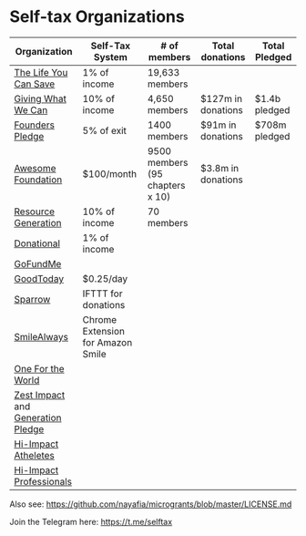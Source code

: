 # Self-tax Organizations

|Organization|Self-Tax System|# of members|Total donations|Total Pledged|
|---|---|---|---|---|
| [The Life You Can Save](https://www.thelifeyoucansave.org/take-the-pledge) | 1% of income | 19,633 members |
| [Giving What We Can](https://www.givingwhatwecan.org/pledge/) | 10% of income | 4,650 members | $127m in donations | $1.4b pledged |
| [Founders Pledge](https://founderspledge.com/) | 5% of exit | 1400 members | $91m in donations | $708m pledged |
| [Awesome Foundation](https://www.awesomefoundation.org/) | $100/month | 9500 members (95 chapters x 10) | $3.8m in donations|
| [Resource Generation](https://resourcegeneration.org/giving-guidelines/) | 10% of income | 70 members |
| [Donational](https://donational.org/) | 1% of income |
| [GoFundMe](https://www.gofundme.com/) |
| [GoodToday](https://www.goodtoday.org/) | $0.25/day
| [Sparrow](https://www.sparrowgiving.com/) | IFTTT for donations
| [SmileAlways](https://chrome.google.com/webstore/detail/smile-always/jgpmhnmjbhgkhpbgelalfpplebgfjmbf?hl=en) | Chrome Extension for Amazon Smile
| [One For the World](https://www.1fortheworld.org/) |
| [Zest Impact](http://www.zestimpact.com/) and [Generation Pledge](https://www.generationpledge.org/) |
| [Hi-Impact Atheletes](https://highimpactathletes.org/) |
| [Hi-Impact Professionals](https://forum.effectivealtruism.org/posts/M2KrWyG2X8iQaHGJv/introducing-high-impact-professionals) |


Also see: https://github.com/nayafia/microgrants/blob/master/LICENSE.md

Join the Telegram here: https://t.me/selftax
